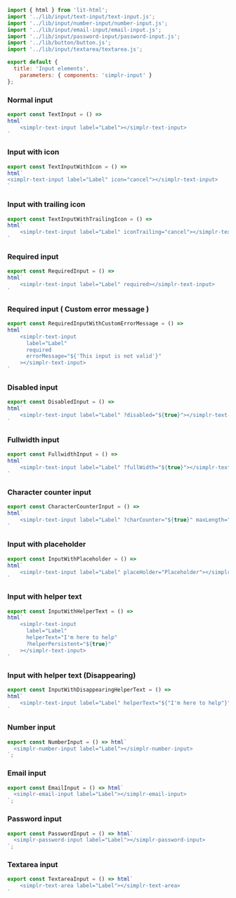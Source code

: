 ``` js script
import { html } from 'lit-html';
import '../lib/input/text-input/text-input.js';
import '../lib/input/number-input/number-input.js';
import '../lib/input/email-input/email-input.js';
import '../lib/input/password-input/password-input.js';
import '../lib/button/button.js';
import '../lib/input/textarea/textarea.js';

export default {
  title: 'Input elements',
    parameters: { components: 'simplr-input' }
};
```

### Normal input
```js preview-story
export const TextInput = () =>
html`
    <simplr-text-input label="Label"></simplr-text-input>
`
```

### Input with icon
```js preview-story
export const TextInputWithIcon = () =>
html`
<simplr-text-input label="Label" icon="cancel"></simplr-text-input>
`
```

### Input with trailing icon
```js preview-story
export const TextInputWithTrailingIcon = () =>
html`
    <simplr-text-input label="Label" iconTrailing="cancel"></simplr-text-input>
`
```

### Required input
```js preview-story
export const RequiredInput = () =>
html`
    <simplr-text-input label="Label" required></simplr-text-input>
`
```


### Required input ( Custom error message )
```js preview-story
export const RequiredInputWithCustomErrorMessage = () =>
html`
    <simplr-text-input
      label="Label"
      required
      errorMessage="${'This input is not valid'}"
    ></simplr-text-input>
`
```

### Disabled input
```js preview-story
export const DisabledInput = () =>
html`
    <simplr-text-input label="Label" ?disabled="${true}"></simplr-text-input>
`
```

### Fullwidth input
```js preview-story
export const FullwidthInput = () =>
html`
    <simplr-text-input label="Label" ?fullWidth="${true}"></simplr-text-input>
`
```

### Character counter input
```js preview-story
export const CharacterCounterInput = () =>
html`
    <simplr-text-input label="Label" ?charCounter="${true}" maxLength="255"></simplr-text-input>
`
```

### Input with placeholder
```js preview-story
export const InputWithPlaceholder = () =>
html`
    <simplr-text-input label="Label" placeHolder="Placeholder"></simplr-text-input>
`
```

### Input with helper text
```js preview-story
export const InputWithHelperText = () =>
html`
    <simplr-text-input
      label="Label"
      helperText="I'm here to help"
      ?helperPersistent="${true}"
    ></simplr-text-input>
`
```

### Input with helper text (Disappearing)
```js preview-story
export const InputWithDisappearingHelperText = () =>
html`
    <simplr-text-input label="Label" helperText="${"I'm here to help"}"></simplr-text-input>
`
```


### Number input
```js preview-story
export const NumberInput = () => html`
  <simplr-number-input label="Label"></simplr-number-input>
`;
```

### Email input
```js preview-story
export const EmailInput = () => html`
  <simplr-email-input label="Label"></simplr-email-input>
`;
```

### Password input
```js preview-story
export const PasswordInput = () => html`
  <simplr-password-input label="Label"></simplr-password-input>
`;
```

### Textarea input

```js preview-story
export const TextareaInput = () => html`
    <simplr-text-area label="Label"></simplr-text-area>
`
```
